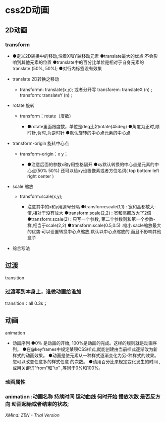 # css2D动画

## 2D动画

### transform

- ●定义2D转换中的移动,沿着X和Y轴移动元素
●translate最大的优点:不会影响到其他元素的位置
●translate中的百分比单位是相对于自身元素的translate:(50%, 50%);
●对行内标签没有效果

- translate
2D转换之移动

	- transformn: translate(x,y);
或者分开写
transforem: translateX (n) ;
transform: translateY (n) ;


- rotate
旋转

	- transform：rotate（度数）

		- ●rotate里面跟度数，单位是deg比如rotate(45deg)
●角度为正时,顺时针,负时,为逆时针
●默认旋转的中心点元素的中心点

- transform-origin
旋转中心点

	- transform-origin：x y； 

		- ●注意后面的参数x和y用空格隔开
●xy默认转换的中心点是元素的中心点(50% 50%)
还可以给xy设置像素或者方位名词( top bottom left right center )


- scale
缩放

	- transform:scale(x,y);

		- 注意其中的x和y用逗号分隔
●transform:scale(1,1) : 宽和高都放大-倍,相对于没有放大
●transform:scale(2,2) : 宽和高都放大了2倍
●transform:scale(2) : 只写一个参数, 第二个参数则和第一个参数- 样,相当于scale(2,2)
●transform:scale(0.5,0.5) :缩小
sacle缩放最大的优势:可以设置转换中心点缩放,默认以中心点缩放的,而且不影响其他盒子


- 综合写法

## 过渡
transition

### 过渡写到本身上，谁做动画给谁加
transition：all  0.3s；

## 动画
animation

- 动画序列
●0% 是动画的开始, 100%是动画的完成。这样的规则就是动画序列。
●在@keyframes中规定某项CSS样式,就能创建由当前样式逐渐改为新样式的动画效果。
●动画是使元素从一种样式逐渐变化为另-种样式的效果。 您可以改变任意多的样式任意 的次数。
●请用百分比来规定变化发生的时间 ,或用关键词"from"和"to" ,等同于0%和100%。

### 动画属性

### animation :动画名称   持续时间   运动曲线   何时开始   播放次数   是否反方向   动画起始或者结束的状态;


*XMind: ZEN - Trial Version*